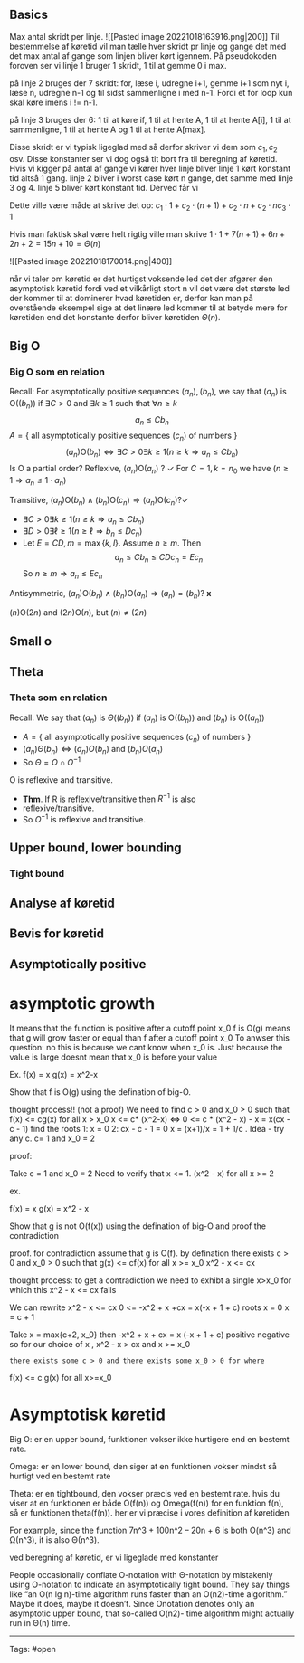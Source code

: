 ## Basics 
Max antal skridt per linje.
![[Pasted image 20221018163916.png|200]]
Til bestemmelse af køretid vil man tælle hver skridt pr linje og gange det med det max antal af gange som linjen bliver kørt igennem. 
På pseudokoden foroven ser vi linje 1 bruger 1 skridt, 1 til at gemme 0 i max. 

på linje 2 bruges der 7 skridt: for, læse i, udregne i+1, gemme i+1 som nyt i, læse n, udregne n-1 og til sidst sammenligne i med n-1. Fordi et for loop kun skal køre imens i != n-1.

på linje 3 bruges der 6: 1 til at køre if, 1 til at hente A, 1 til at hente A[i], 1 til at sammenligne, 1 til at hente A og 1 til at hente A[max].  

Disse skridt er vi typisk ligeglad med så derfor skriver vi dem som $c_1,c_2$ osv. Disse konstanter ser vi dog også tit bort fra til beregning af køretid. Hvis vi kigger på antal af gange vi kører hver linje bliver linje 1 kørt konstant tid altså 1 gang. linje 2 bliver i worst case kørt n gange, det samme med linje 3 og 4. linje 5 bliver kørt konstant tid. Derved får vi 

Dette ville være måde at skrive det op:
$c_1\cdot 1+ c_2\cdot (n+1) + c_2\cdot n + c_2\cdot n c_3\cdot 1$

Hvis man faktisk skal være helt rigtig ville man skrive 
$1 \cdot 1 + 7(n+1)+6n+2n+2 =15n+10=\Theta(n)$

![[Pasted image 20221018170014.png|400]]

når vi taler om køretid er det hurtigst voksende led det der afgører den asymptotisk køretid fordi ved et vilkårligt stort n vil det være det største led der kommer til at dominerer hvad køretiden er, derfor kan man på overstående eksempel sige at det linære led kommer til at betyde mere for køretiden end det konstante derfor bliver køretiden $\Theta(n)$. 

## Big O
### Big O som en relation
Recall: For asymptotically positive sequences $\left(a_n\right),\left(b_n\right)$, we say that $\left(a_n\right)$ is $\mathrm{O}\left(\left(b_n\right)\right)$ if $\exists C>0$ and $\exists k \geqslant 1$ such that $\forall n \geqslant k$
$$
a_n \leqslant C b_n
$$
$A=\left\{\right.$ all asymptotically positive sequences $\left(c_n\right)$ of numbers $\}$
$$
\left(a_n\right) \mathrm{O}\left(b_n\right) \Leftrightarrow \exists C>0 \exists k \geqslant 1\left(n \geqslant k \Rightarrow a_n \leqslant C b_n\right)
$$
Is $\mathrm{O}$ a partial order?
Reflexive, $\left(a_n\right) \mathrm{O}\left(a_n\right)$ ? $\checkmark$
For $C=1, k=n_0$ we have $\left(n \geqslant 1 \Rightarrow a_n \leqslant 1 \cdot a_n\right)$

Transitive, $\left(a_n\right) \mathrm{O}\left(b_n\right) \wedge\left(b_n\right) \mathrm{O}\left(c_n\right) \Rightarrow\left(a_n\right) \mathrm{O}\left(c_n\right) ? \checkmark$
- $\exists C>0 \exists k \geqslant 1\left(n \geqslant k \Rightarrow a_n \leqslant C b_n\right)$
- $\exists D>0 \exists \ell \geqslant 1\left(n \geqslant \ell \Rightarrow b_n \leqslant D c_n\right)$
- Let $E=C D, m=\max \{k, l\}$. Assume $n \geqslant m$. Then
$$
a_n \leqslant C b_n \leqslant C D c_n=E c_n
$$
So $n \geqslant m \Rightarrow a_n \leqslant E c_n$

Antisymmetric, $\left(a_n\right) \mathrm{O}\left(b_n\right) \wedge\left(b_n\right) \mathrm{O}\left(a_n\right) \Rightarrow\left(a_n\right)=\left(b_n\right) ?$   $\boldsymbol{x}$

$(n) \mathrm{O}(2 n)$ and $(2 n) \mathrm{O}(n)$, but $(n) \neq(2 n)$
## Small o
## Theta 
### Theta som en relation
Recall: We say that $\left(a_n\right)$ is $\Theta\left(\left(b_n\right)\right)$ if $\left(a_n\right)$ is $\mathrm{O}\left(\left(b_n\right)\right)$ and $\left(b_n\right)$ is $\mathrm{O}\left(\left(a_n\right)\right)$
- $A=\left\{\right.$ all asymptotically positive sequences $\left(c_n\right)$ of numbers $\}$
- $\left(a_n\right) \Theta\left(b_n\right) \Leftrightarrow\left(a_n\right) O\left(b_n\right)$ and $\left(b_n\right) O\left(a_n\right)$
- So $\Theta=O \cap O^{-1}$

O is reflexive and transitive.
- **Thm**. If R is reflexive/transitive then $R^{-1}$ is also
- reflexive/transitive.
- So $O^{-1}$ is reflexive and transitive.
## Upper bound, lower bounding
### Tight bound 
## Analyse af køretid
## Bevis for køretid
## Asymptotically positive 
# asymptotic growth
It means that the function is positive after a cutoff point x_0
f is O(g) means that g will grow faster or equal than f after a cutoff point x_0
To anwser this question: no this is because we cant know when x_0 is. Just because the value is large doesnt mean that x_0 is before your value

Ex.
f(x) = x
g(x) = x^2-x

Show that f is O(g) using the defination of big-O.

thought process!! (not a proof)
	We need to find c > 0 and x_0 > 0 such that 
	f(x) <= cg(x) for all x > x_0
	x <= c* (x^2-x)  <=> 0 <= c * (x^2 - x) - x = x(cx - c - 1)
	find the roots
	1: x = 0
	2: cx - c - 1 = 0
	x = (x+1)/x = 1 + 1/c
.
	Idea - try any c. c= 1 and x_0 = 2

proof:

Take c = 1 and x_0 = 2
Need to verify that x <= 1. (x^2 - x) for all x >= 2

ex.

f(x) = x
g(x) = x^2 - x

Show that g is not O(f(x)) using the defination of big-O and proof the contradiction

proof.
for contradiction assume that g is O(f).
by defination there exists c > 0 and x_0 > 0 such that g(x)  <= cf(x) for all x >= x_0
x^2 - x <= cx

thought process:
	to get a contradiction we need to exhibt a single x>x_0 for which this x^2 - x <= cx fails

We can rewrite x^2 - x <= cx 
0 <= -x^2 + x +cx = x(-x + 1 + c)
roots
x = 0
x = c + 1

Take x = max{c+2, x_0}
then -x^2 + x + cx = x           (-x + 1 + c)
								positive    negative
so for our choice of x , x^2 - x > cx and x >= x_0


	there exists some c > 0 and there exists some x_0 > 0 for where 
f(x) <= c g(x) for all x>=x_0
# Asymptotisk køretid
Big O: er en upper bound, funktionen vokser ikke hurtigere end en bestemt rate.

Omega: er en lower bound, den siger at en funktionen vokser mindst så hurtigt ved en bestemt rate

Theta: 
er en tightbound, den vokser præcis ved en bestemt rate. hvis du viser at en funktionen er både O(f(n)) og Omega(f(n)) for en funktion f(n), så er funktionen theta(f(n)). her er vi præcise i vores definition af køretiden

For example, since the
function 7n^3 + 100n^2 – 20n + 6 is both O(n^3) and Ω(n^3), it is also Θ(n^3).

ved beregning af køretid, er vi ligeglade med konstanter


People occasionally conflate O-notation with Θ-notation by
mistakenly using O-notation to indicate an asymptotically tight bound.
They say things like “an O(n lg n)-time algorithm runs faster than an
O(n2)-time algorithm.” Maybe it does, maybe it doesn’t. Since Onotation
denotes only an asymptotic upper bound, that so-called O(n2)-
time algorithm might actually run in Θ(n) time.

--- 
Tags: #open

